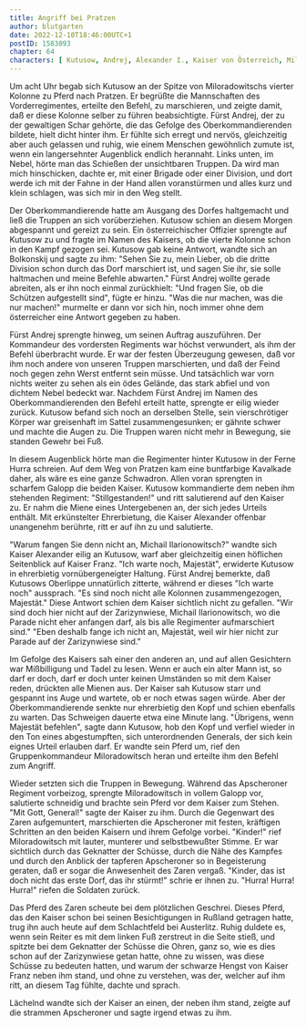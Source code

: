 ```yaml
---
title: Angriff bei Pratzen
author: blutgarten
date: 2022-12-10T18:46:00UTC+1
postID: 1583093
chapter: 64
characters: [ Kutusow, Andrej, Alexander I., Kaiser von Österreich, Miloradowitsch ]
---
```

Um acht Uhr begab sich Kutusow an der Spitze von Miloradowitschs vierter Kolonne zu Pferd nach Pratzen. Er begrüßte die Mannschaften des Vorderregimentes, erteilte den Befehl, zu marschieren, und zeigte damit, daß er diese Kolonne selber zu führen beabsichtigte. Fürst Andrej, der zu der gewaltigen Schar gehörte, die das Gefolge des Oberkommandierenden bildete, hielt dicht hinter ihm. Er fühlte sich erregt und nervös, gleichzeitig aber auch gelassen und ruhig, wie einem Menschen gewöhnlich zumute ist, wenn ein langersehnter Augenblick endlich herannaht. Links unten, im Nebel, hörte man das Schießen der unsichtbaren Truppen. Da wird man mich hinschicken, dachte er, mit einer Brigade oder einer Division, und dort werde ich mit der Fahne in der Hand allen voranstürmen und alles kurz und klein schlagen, was sich mir in den Weg stellt.

Der Oberkommandierende hatte am Ausgang des Dorfes haltgemacht und ließ die Truppen an sich vorüberziehen. Kutusow schien an diesem Morgen abgespannt und gereizt zu sein. Ein österreichischer Offizier sprengte auf Kutusow zu und fragte im Namen des Kaisers, ob die vierte Kolonne schon in den Kampf gezogen sei. Kutusow gab keine Antwort, wandte sich an Bolkonskij und sagte zu ihm: "Sehen Sie zu, mein Lieber, ob die dritte Division schon durch das Dorf marschiert ist, und sagen Sie ihr, sie solle haltmachen und meine Befehle abwarten." Fürst Andrej wollte gerade abreiten, als er ihn noch einmal zurückhielt: "Und fragen Sie, ob die Schützen aufgestellt sind", fügte er hinzu. "Was die nur machen, was die nur machen!" murmelte er dann vor sich hin, noch immer ohne dem österreicher eine Antwort gegeben zu haben.

Fürst Andrej sprengte hinweg, um seinen Auftrag auszuführen. Der Kommandeur des vordersten Regiments war höchst verwundert, als ihm der Befehl überbracht wurde. Er war der festen Überzeugung gewesen, daß vor ihm noch andere von unseren Truppen marschierten, und daß der Feind noch gegen zehn Werst entfernt sein müsse. Und tatsächlich war vorn nichts weiter zu sehen als ein ödes Gelände, das stark abfiel und von dichtem Nebel bedeckt war. Nachdem Fürst Andrej im Namen des Oberkommandierenden den Befehl erteilt hatte, sprengte er eilig wieder zurück. Kutusow befand sich noch an derselben Stelle, sein vierschrötiger Körper war greisenhaft im Sattel zusammengesunken; er gähnte schwer und machte die Augen zu. Die Truppen waren nicht mehr in Bewegung, sie standen Gewehr bei Fuß.

In diesem Augenblick hörte man die Regimenter hinter Kutusow in der Ferne Hurra schreien. Auf dem Weg von Pratzen kam eine buntfarbige Kavalkade daher, als wäre es eine ganze Schwadron. Allen voran sprengten in scharfem Galopp die beiden Kaiser. Kutusow kommandierte dem neben ihm stehenden Regiment: "Stillgestanden!" und ritt salutierend auf den Kaiser zu. Er nahm die Miene eines Untergebenen an, der sich jedes Urteils enthält. Mit erkünstelter Ehrerbietung, die Kaiser Alexander offenbar unangenehm berührte, ritt er auf ihn zu und salutierte.

"Warum fangen Sie denn nicht an, Michail Ilarionowitsch?" wandte sich Kaiser Alexander eilig an Kutusow, warf aber gleichzeitig einen höflichen Seitenblick auf Kaiser Franz.
"Ich warte noch, Majestät", erwiderte Kutusow in ehrerbietig vornübergeneigter Haltung. Fürst Andrej bemerkte, daß Kutusows Oberlippe unnatürlich zitterte, während er dieses "Ich warte noch" aussprach. "Es sind noch nicht alle Kolonnen zusammengezogen, Majestät." Diese Antwort schien dem Kaiser sichtlich nicht zu gefallen. "Wir sind doch hier nicht auf der Zarizynwiese, Michail Ilarionowitsch, wo die Parade nicht eher anfangen darf, als bis alle Regimenter aufmarschiert sind." "Eben deshalb fange ich nicht an, Majestät, weil wir hier nicht zur Parade auf der Zarizynwiese sind."

Im Gefolge des Kaisers sah einer den anderen an, und auf allen Gesichtern war Mißbilligung und Tadel zu lesen. Wenn er auch ein alter Mann ist, so darf er doch, darf er doch unter keinen Umständen so mit dem Kaiser reden, drückten alle Mienen aus. Der Kaiser sah Kutusow starr und gespannt ins Auge und wartete, ob er noch etwas sagen würde. Aber der Oberkommandierende senkte nur ehrerbietig den Kopf und schien ebenfalls zu warten. Das Schweigen dauerte etwa eine Minute lang. "Übrigens, wenn Majestät befehlen", sagte dann Kutusow, hob den Kopf und verfiel wieder in den Ton eines abgestumpften, sich unterordnenden Generals, der sich kein eignes Urteil erlauben darf. Er wandte sein Pferd um, rief den Gruppenkommandeur Miloradowitsch heran und erteilte ihm den Befehl zum Angriff.

Wieder setzten sich die Truppen in Bewegung. Während das Apscheroner Regiment vorbeizog, sprengte Miloradowitsch in vollem Galopp vor, salutierte schneidig und brachte sein Pferd vor dem Kaiser zum Stehen. "Mit Gott, General!" sagte der Kaiser zu ihm. Durch die Gegenwart des Zaren aufgemuntert, marschierten die Apscheroner mit festen, kräftigen Schritten an den beiden Kaisern und ihrem Gefolge vorbei. "Kinder!" rief Miloradowitsch mit lauter, munterer und selbstbewußter Stimme. Er war sichtlich durch das Geknatter der Schüsse, durch die Nähe des Kampfes und durch den Anblick der tapferen Apscheroner so in Begeisterung geraten, daß er sogar die Anwesenheit des Zaren vergaß. "Kinder, das ist doch nicht das erste Dorf, das ihr stürmt!" schrie er ihnen zu. "Hurra! Hurra! Hurra!" riefen die Soldaten zurück.

Das Pferd des Zaren scheute bei dem plötzlichen Geschrei. Dieses Pferd, das den Kaiser schon bei seinen Besichtigungen in Rußland getragen hatte, trug ihn auch heute auf dem Schlachtfeld bei Austerlitz. Ruhig duldete es, wenn sein Reiter es mit dem linken Fuß zerstreut in die Seite stieß, und spitzte bei dem Geknatter der Schüsse die Ohren, ganz so, wie es dies schon auf der Zarizynwiese getan hatte, ohne zu wissen, was diese Schüsse zu bedeuten hatten, und warum der schwarze Hengst von Kaiser Franz neben ihm stand, und ohne zu verstehen, was der, welcher auf ihm ritt, an diesem Tag fühlte, dachte und sprach.

Lächelnd wandte sich der Kaiser an einen, der neben ihm stand, zeigte auf die strammen Apscheroner und sagte irgend etwas zu ihm.